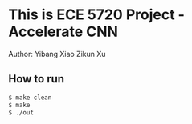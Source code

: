 # This is ECE 5720 Project - Accelerate CNN

Author:
Yibang Xiao
Zikun Xu

## How to run
```bash
$ make clean
$ make
$ ./out
```